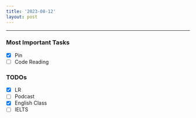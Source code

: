 ```yaml
---
title: '2023-08-12'
layout: post
---
```


---

### Most Important Tasks

- [x] Pin
- [ ] Code Reading

### TODOs

- [x] LR
- [ ] Podcast
- [x] English Class
- [ ] IELTS
